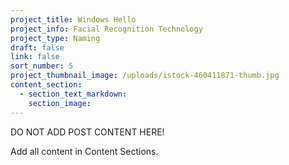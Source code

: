 ```yaml
---
project_title: Windows Hello
project_info: Facial Recognition Technology
project_type: Naming
draft: false
link: false
sort_number: 5
project_thumbnail_image: /uploads/istock-460411871-thumb.jpg
content_section:
  - section_text_markdown:
    section_image:
---
```



DO NOT ADD POST CONTENT HERE!

Add all content in Content Sections.